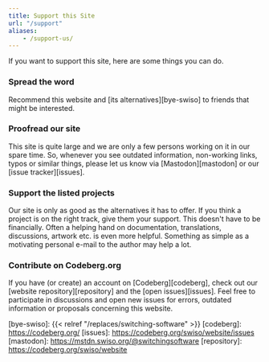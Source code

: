 ```yaml
---
title: Support this Site
url: "/support"
aliases:
    - /support-us/
---
```


If you want to support this site, here are some things you can do.


### Spread the word

Recommend this website and [its alternatives][bye-swiso] to friends that might be interested.


### Proofread our site

This site is quite large and we are only a few persons working on it in our spare time. So, whenever you see outdated information, non-working links, typos or similar things, please let us know via [Mastodon][mastodon] or our [issue tracker][issues].


### Support the listed projects

Our site is only as good as the alternatives it has to offer. If you think a project is on the right track, give them your support. This doesn't have to be financially. Often a helping hand on documentation, translations, discussions, artwork etc. is even more helpful. Something as simple as a motivating personal e-mail to the author may help a lot.


### Contribute on Codeberg.org

If you have (or create) an account on [Codeberg][codeberg], check out our [website repository][repository] and the [open issues][issues]. Feel free to participate in discussions and open new issues for errors, outdated information or proposals concerning this website.


[bye-swiso]: {{< relref "/replaces/switching-software" >}}
[codeberg]: https://codeberg.org/
[issues]: https://codeberg.org/swiso/website/issues
[mastodon]: https://mstdn.swiso.org/@switchingsoftware
[repository]: https://codeberg.org/swiso/website